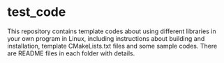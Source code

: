 # test_code

This repository contains template codes about using different  libraries in your own program in Linux, including instructions about building and installation, template CMakeLists.txt files and some sample codes. There are README files in each folder with details.
